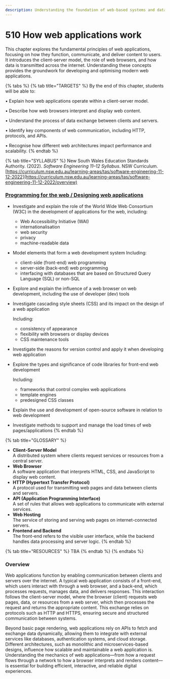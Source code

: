```yaml
---
description: Understanding the foundation of web-based systems and data exchange
---
```


# 510 How web applications work

This chapter explores the fundamental principles of web applications, focusing on how they function, communicate, and deliver content to users. It introduces the client-server model, the role of web browsers, and how data is transmitted across the internet. Understanding these concepts provides the groundwork for developing and optimising modern web applications.

{% tabs %}
{% tab title="TARGETS" %}
By the end of this chapter, students will be able to:

• Explain how web applications operate within a client-server model.

• Describe how web browsers interpret and display web content.

• Understand the process of data exchange between clients and servers.

• Identify key components of web communication, including HTTP, protocols, and APIs.

• Recognise how different web architectures impact performance and scalability.
{% endtab %}

{% tab title="SYLLABUS" %}
New South Wales Education Standards Authority. (2022). _Software Engineering 11–12 Syllabus_. NSW Curriculum. [https://curriculum.nsw.edu.au/learning-areas/tas/software-engineering-11-12-2022](https://curriculum.nsw.edu.au/learning-areas/tas/software-engineering-11-12-2022/overview)

### [**Programming for the web / Designing web applications**](https://curriculum.nsw.edu.au/learning-areas/tas/software-engineering-11-12-2022/content/year-12/fa6aab137e#cg-b41eaf65-d44a-4db3-916a-99bd3594651c)

* Investigate and explain the role of the World Wide Web Consortium (W3C) in the development of applications for the web, including:
  * Web Accessibility Initiative (WAI)
  * internationalisation
  * web security
  * privacy
  * machine-readable data
* Model elements that form a web development system Including:
  * client-side (front-end) web programming
  * server-side (back-end) web programming
  * interfacing with databases that are based on Structured Query Language (SQL) or non-SQL
* Explore and explain the influence of a web browser on web development, including the use of developer (dev) tools
*   Investigate cascading style sheets (CSS) and its impact on the design of a web application

    Including:

    * consistency of appearance
    * flexibility with browsers or display devices
    * CSS maintenance tools
* Investigate the reasons for version control and apply it when developing web application
*   Explore the types and significance of code libraries for front-end web development

    Including:

    * frameworks that control complex web applications
    * template engines
    * predesigned CSS classes
* Explain the use and development of open-source software in relation to web development
* Investigate methods to support and manage the load times of web pages/applications
{% endtab %}

{% tab title="GLOSSARY" %}
* **Client-Server Model**\
  A distributed system where clients request services or resources from a central server.
* **Web Browser**\
  A software application that interprets HTML, CSS, and JavaScript to display web content.
* **HTTP (Hypertext Transfer Protocol)**\
  A protocol used for transmitting web pages and data between clients and servers.
* **API (Application Programming Interface)**\
  A set of rules that allows web applications to communicate with external services.
* **Web Hosting**\
  The service of storing and serving web pages on internet-connected servers.
* **Frontend and Backend**\
  The front-end refers to the visible user interface, while the backend handles data processing and server logic.
{% endtab %}

{% tab title="RESOURCES" %}
TBA
{% endtab %}
{% endtabs %}

### Overview

Web applications function by enabling communication between clients and servers over the internet. A typical web application consists of a front-end, which users interact with through a web browser, and a back-end, which processes requests, manages data, and delivers responses. This interaction follows the client-server model, where the browser (client) requests web pages, data, or resources from a web server, which then processes the request and returns the appropriate content. This exchange relies on protocols such as HTTP and HTTPS, ensuring secure and structured communication between systems.

Beyond basic page rendering, web applications rely on APIs to fetch and exchange data dynamically, allowing them to integrate with external services like databases, authentication systems, and cloud storage. Different architectures, such as monolithic and microservices-based designs, influence how scalable and maintainable a web application is. Understanding the mechanics of web applications—from how a request flows through a network to how a browser interprets and renders content—is essential for building efficient, interactive, and reliable digital experiences.



